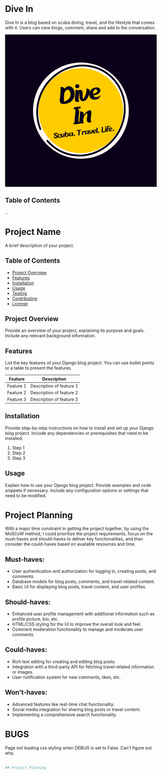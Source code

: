 # Dive In

Dive In is a blog based on scuba diving, travel, and the lifestyle that comes with it. Users can view blogs, comment, share and add to the conversation.

![Logo](static/images/diveinlogo.png)

## Table of Contents

...


# Project Name

A brief description of your project.

## Table of Contents

- [Project Overview](#project-overview)
- [Features](#features)
- [Installation](#installation)
- [Usage](#usage)
- [Testing](#testing)
- [Contributing](#contributing)
- [License](#license)

## Project Overview

Provide an overview of your project, explaining its purpose and goals. Include any relevant background information.

## Features

List the key features of your Django blog project. You can use bullet points or a table to present the features.

| Feature | Description |
|---------|-------------|
| Feature 1 | Description of feature 1 |
| Feature 2 | Description of feature 2 |
| Feature 3 | Description of feature 3 |

## Installation

Provide step-by-step instructions on how to install and set up your Django blog project. Include any dependencies or prerequisites that need to be installed.

1. Step 1
2. Step 2
3. Step 3

## Usage

Explain how to use your Django blog project. Provide examples and code snippets if necessary. Include any configuration options or settings that need to be modified.

# Project Planning

With a major time constraint in getting the project together, by using the MoSCoW method, I could prioritize the project requirements, focus on the must-haves and should-haves to deliver key functionalities, and then consider the could-haves based on available resources and time.

## Must-haves:

* User authentication and authorization for logging in, creating posts, and comments.
* Database models for blog posts, comments, and travel-related content.
* Basic UI for displaying blog posts, travel content, and user profiles.

## Should-haves:

* Enhanced user profile management with additional information such as profile picture, bio, etc.
* HTML/CSS styling for the UI to improve the overall look and feel.
* Comment moderation functionality to manage and moderate user comments.

## Could-haves:

* Rich text editing for creating and editing blog posts.
* Integration with a third-party API for fetching travel-related information or images.
* User notification system for new comments, likes, etc.

## Won't-haves:

* Advanced features like real-time chat functionality.
* Social media integration for sharing blog posts or travel content.
* Implementing a comprehensive search functionality.

# BUGS

Page not loading css styling when DEBUG is set to False. Can't figure out why.
```bash

## Project Planning

